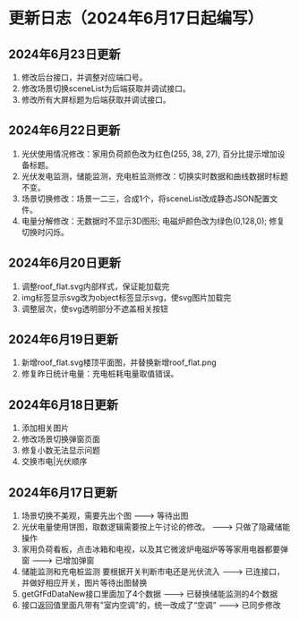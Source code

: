 # 更新日志（2024年6月17日起编写）

## 2024年6月23日更新

1. 修改后台接口，并调整对应端口号。
2. 修改场景切换sceneList为后端获取并调试接口。
3. 修改所有大屏标题为后端获取并调试接口。

## 2024年6月22日更新

1. 光伏使用情况修改：家用负荷颜色改为红色(255, 38, 27), 百分比提示增加设备标题。
2. 光伏发电监测，储能监测，充电桩监测修改：切换实时数据和曲线数据时标题不变。
3. 场景切换修改：场景一二三，合成1个，将sceneList改成静态JSON配置文件。
4. 电量分解修改：无数据时不显示3D图形; 电磁炉颜色改为绿色(0,128,0); 修复切换时闪烁。

## 2024年6月20日更新

1. 调整roof_flat.svg内部样式，保证能加载完
2. img标签显示svg改为object标签显示svg，使svg图片加载完
3. 调整层次，使svg透明部分不遮盖相关按钮

## 2024年6月19日更新

1. 新增roof_flat.svg楼顶平面图，并替换新增roof_flat.png
2. 修复昨日统计电量：充电桩耗电量取值错误。

## 2024年6月18日更新

1. 添加相关图片
2. 修改场景切换弹窗页面
3. 修复小数无法显示问题
3. 交换市电|光伏顺序

## 2024年6月17日更新

1. 场景切换不美观，需要先出个图 ---> 等待出图
2. 光伏电量使用饼图，取数逻辑需要按上午讨论的修改。 ---> 只做了隐藏储能操作
3. 家用负荷看板，点击冰箱和电视，以及其它微波炉电磁炉等等家用电器都要弹窗 ---> 已增加弹窗
4. 储能监测和充电桩监测 要根据开关判断市电还是光伏流入 ---> 已连接口，并做好相应开关，图片等待出图替换
5. getGfFdDataNew接口里面加了4个数据 ---> 已替换储能监测的4个数据
6. 接口返回值里面凡带有"室内空调"的，统一改成了“空调” ---> 已同步修改
